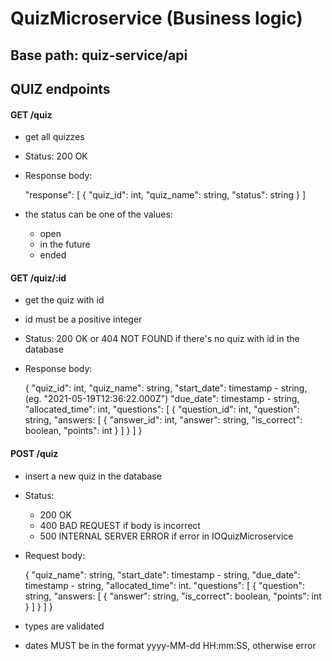 # QuizMicroservice (Business logic)

## Base path: quiz-service/api

## QUIZ endpoints
#### GET /quiz
- get all quizzes
- Status: 200 OK
- Response body:


    "response": [
        {
            "quiz_id": int,
            "quiz_name": string,
            "status": string
        }
    ]
- the status can be one of the values:
    - open
    - in the future
    - ended

#### GET /quiz/:id
- get the quiz with id
- id must be a positive integer
- Status: 200 OK or 404 NOT FOUND if there's no quiz with id in the database
- Response body:


    {
        "quiz_id": int,
        "quiz_name": string,
        "start_date": timestamp - string, (eg. "2021-05-19T12:36:22.000Z")
        "due_date": timestamp - string,
        "allocated_time": int,
        "questions": [
            {
                "question_id": int,
                "question": string,
                "answers: [
                    {
                        "answer_id": int,
                        "answer": string,
                        "is_correct": boolean,
                        "points": int
                    }
                ]
            }
        ]
    }

#### POST /quiz
- insert a new quiz in the database
- Status:
    - 200 OK
    - 400 BAD REQUEST if body is incorrect
    - 500 INTERNAL SERVER ERROR if error in IOQuizMicroservice
- Request body:


    {
        "quiz_name": string,
        "start_date": timestamp - string,
        "due_date": timestamp - string,
        "allocated_time": int.
        "questions": [
            {
                "question": string,
                "answers: [
                    {
                        "answer": string,
                        "is_correct": boolean,
                        "points": int
                    }
                ]
            }
        ]
    }
- types are validated
- dates MUST be in the format yyyy-MM-dd HH:mm:SS, otherwise error